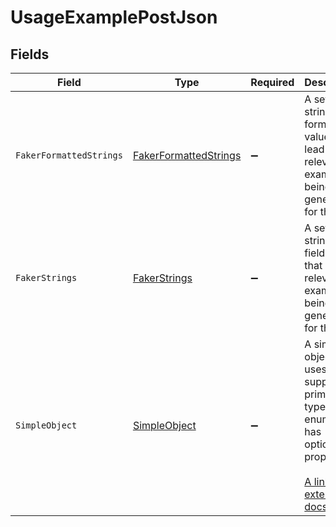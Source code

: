 # UsageExamplePostJson


## Fields

| Field                                                                                                                                                             | Type                                                                                                                                                              | Required                                                                                                                                                          | Description                                                                                                                                                       |
| ----------------------------------------------------------------------------------------------------------------------------------------------------------------- | ----------------------------------------------------------------------------------------------------------------------------------------------------------------- | ----------------------------------------------------------------------------------------------------------------------------------------------------------------- | ----------------------------------------------------------------------------------------------------------------------------------------------------------------- |
| `FakerFormattedStrings`                                                                                                                                           | [FakerFormattedStrings](../../Models/Shared/FakerFormattedStrings.md)                                                                                             | :heavy_minus_sign:                                                                                                                                                | A set of strings with format values that lead to relevant examples being generated for them                                                                       |
| `FakerStrings`                                                                                                                                                    | [FakerStrings](../../Models/Shared/FakerStrings.md)                                                                                                               | :heavy_minus_sign:                                                                                                                                                | A set of strings with fieldnames that lead to relevant examples being generated for them                                                                          |
| `SimpleObject`                                                                                                                                                    | [SimpleObject](../../Models/Shared/SimpleObject.md)                                                                                                               | :heavy_minus_sign:                                                                                                                                                | A simple object that uses all our supported primitive types and enums and has optional properties.<br/><br/>[A link to the external docs.](https://docs.speakeasyapi.dev) |